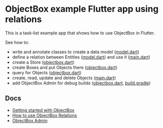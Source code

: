 # ObjectBox example Flutter app using relations

This is a task-list example app that shows how to use ObjectBox in Flutter. 

See how to:
- write and annotate classes to create a data model ([model.dart](lib/model.dart))
- define a relation between Entities ([model.dart](lib/model.dart)) and use it ([main.dart](lib/main.dart))
- create a Store ([objectbox.dart](lib/objectbox.dart))
- create Boxes and put Objects there ([objectbox.dart](lib/objectbox.dart))
- query for Objects ([objectbox.dart](lib/objectbox.dart))
- create, read, update and delete Objects ([main.dart](lib/main.dart))
- add ObjectBox Admin for debug builds ([objectbox.dart](lib/objectbox.dart), [build.gradle](android/app/build.gradle))

## Docs
- [Getting started with ObjectBox](https://docs.objectbox.io/getting-started)
- [How to use ObjectBox Relations](https://docs.objectbox.io/relations)
- [ObjectBox Admin](https://docs.objectbox.io/data-browser)
